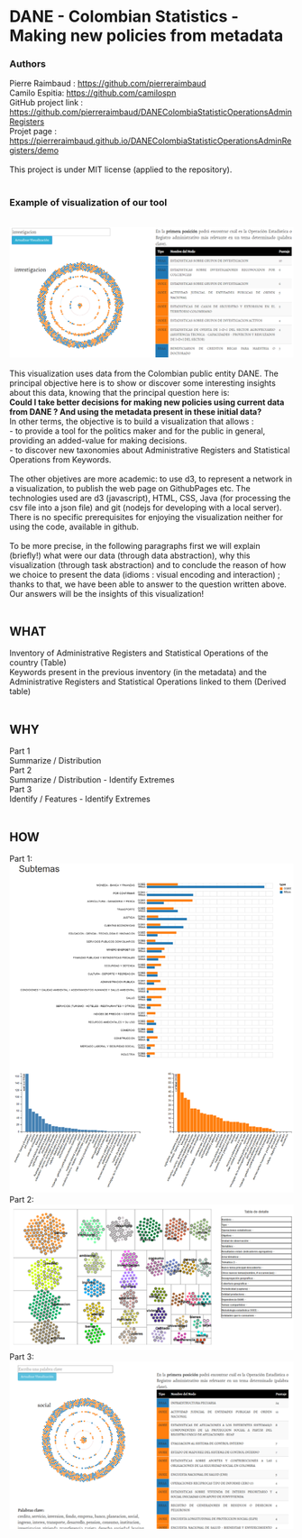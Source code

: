 # DANE - Colombian Statistics - Making new policies from metadata
### Authors
Pierre Raimbaud : https://github.com/pierreraimbaud<br/>
Camilo Espitia: https://github.com/camilospn<br/>
GitHub project link : https://github.com/pierreraimbaud/DANEColombiaStatisticOperationsAdminRegisters<br/>
Projet page : https://pierreraimbaud.github.io/DANEColombiaStatisticOperationsAdminRegisters/demo<br/><br/>
This project is under MIT license (applied to the repository).<br/><br/>
<h3>Example of visualization of our tool</h3><br/>
<img src="/registersAndOperationsAboutOneTheme.png" alt="registersAndOperationsAboutOneTheme"><br/><br/>
This visualization uses data from the Colombian public entity DANE. The principal objective here is to show or discover some interesting insights about this data, knowing that the principal question here is:<br/><b>Could I take better decisions for making new policies using current data from DANE ? And using the metadata present in these initial data? </b><br/>
In other terms, the objective is to build a visualization that allows :<br/>
- to provide a tool for the politics maker and for the public in general, providing an added-value for making decisions. <br/>
- to discover new taxonomies about Administrative Registers and Statistical Operations from Keywords.<br/><br/>
The other objetives are more academic: to use d3, to represent a network in a visualization, to publish the web page on GithubPages etc. The technologies used are d3 (javascript), HTML, CSS, Java (for processing the csv file into a json file) and git (nodejs for developing with a local server). There is no specific prerequisites for enjoying the visualization neither for using the code, available in github.
<br/><br/>
To be more precise, in the following paragraphs first we will explain (briefly!) what were our data (through data abstraction), why this visualization (through task abstraction) and to conclude the reason of how we choice to present the data (idioms : visual encoding and interaction) ; thanks to that, we have been able to answer to the question written above. Our answers will be the insights of this visualization!
<br/><br/>
<h2>WHAT</h2>
Inventory of Administrative Registers and Statistical Operations of the country (Table)<br/>
Keywords present in the previous inventory (in the metadata) and the Administrative Registers and Statistical Operations linked to them (Derived table)
<br/><br/>
<h2>WHY</h2>
Part 1<br/>
Summarize / Distribution<br/>
Part 2<br/>
Summarize / Distribution   -   Identify Extremes<br/>
Part 3<br/>
Identify / Features   -   Identify Extremes
<br/><br/>
<h2>HOW</h2>
Part 1:
<br/>
<img src="/vizPart1.png" alt="vizPart1"><br/>
Part 2:
<br/>
<img src="/vizPart2.PNG" alt="vizPart2"><br/>
Part 3:
<br/>
<img src="/vizPart3.PNG" alt="vizPart3"><br/>
